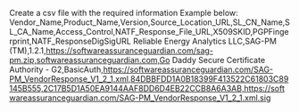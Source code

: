 Create a csv file with the required information Example below:
Vendor_Name,Product_Name,Version,Source_Location_URL,SL_CN_Name,SL_CA_Name,Access_Control,NATF_Response_File_URL,X509SKID,PGPFingerprint,NATF_ResponseDigSigURL
Reliable Energy Analytics LLC,SAG-PM (TM),1.2.1,https://softwareassuranceguardian.com/sag-pm.zip,softwareassuranceguardian.com,Go Daddy Secure Certificate Authority - G2,BasicAuth,https://softwareassuranceguardian.com/SAG-PM_VendorResponse_V1_2_1.xml,84DBBFDD1A0B18399F413522C61803C89145B555,2C17B5D1A50EA9144AAF8DD6D4EB22CCB8A6A3AB,https://softwareassuranceguardian.com/SAG-PM_VendorResponse_V1_2_1.xml.sig

